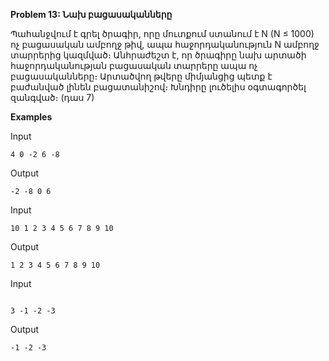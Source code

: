 **Problem 13: Նախ բացասականները**

Պահանջվում է գրել ծրագիր, որը մուտքում ստանում է N (N ≤ 1000) ոչ բացասական ամբողջ թիվ, ապա հաջորդականություն N ամբողջ տարրերից կազմված։ Անհրաժեշտ է, որ ծրագիրը նախ արտածի հաջորդականության բացասական տարրերը ապա ոչ բացասականները։ Արտածվող թվերը միմյանցից պետք է բաժանված լինեն բացատանիշով։ Խնդիրը լուծելիս օգտագործել զանգված։ (դաս 7)

**Examples**

Input
```
4 0 -2 6 -8
```

Output
```
-2 -8 0 6
```

Input
```
10 1 2 3 4 5 6 7 8 9 10
```

Output
```
1 2 3 4 5 6 7 8 9 10
```

Input
```

3 -1 -2 -3
````

Output
```
-1 -2 -3
```
